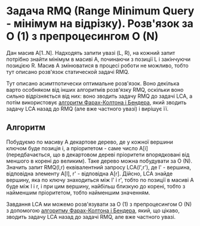 # Задача RMQ (Range Minimum Query - мінімум на відрізку). Розв'язок за O (1) з препроцесингом O (N)

Дан масив A[1..N]. Надходять запити увазі (L, R), на кожний запит потрібно знайти мінімум в масиві A, починаючи з позиції L і закінчуючи позицією R. Масив A змінюватися в процесі роботи не можливо, тобто тут описано розв'язок статической задачі RMQ.

Тут описано асимтпотически оптимальне розв'язок. Воно декілька варто особняком від інших алгоритмів розв'язку RMQ, оскільки воно сильно відрізняється від них: воно зводить задачу RMQ до задачі LCA, а потім використовує [алгоритм Фарах-Колтона і Бендера](lca_linear), який зводить задачу LCA назад до RMQ (але вже частного увазі) і вирішує її.

## Алгоритм

Побудуємо по масиву A декартове дерево, де у кожної вершини ключом буде позиція i, а пріоритетом - саме число A[i] (передбачається, що в декартовом дереві пріоритети впорядковані від меншого в корені до великим). Таке дерево можна побудувати за O (N). Значить запит RMQ(l,r) еквівалентний запросу LCA(l\',r\'), де l\' - вершина, відповідна элементу A[l], r\' - відповідна A[r]. Дійсно, LCA знайде вершину, яка по ключу знаходиться між l\' і r\', тобто по позиції в масиві A буде між l і r, і при цим вершину, найбільш близкую до корені, тобто з найменшим пріоритетом, тобто найменшим значенням.

Завдання LCA ми можемо розв'язувати за O (1) з препроцесингом O (N) з допомогою [алгоритму Фарах-Колтона і Бендера](lca_linear), який, що цікаво, зводить задачу LCA назад до задачі RMQ, але вже частного увазі.
